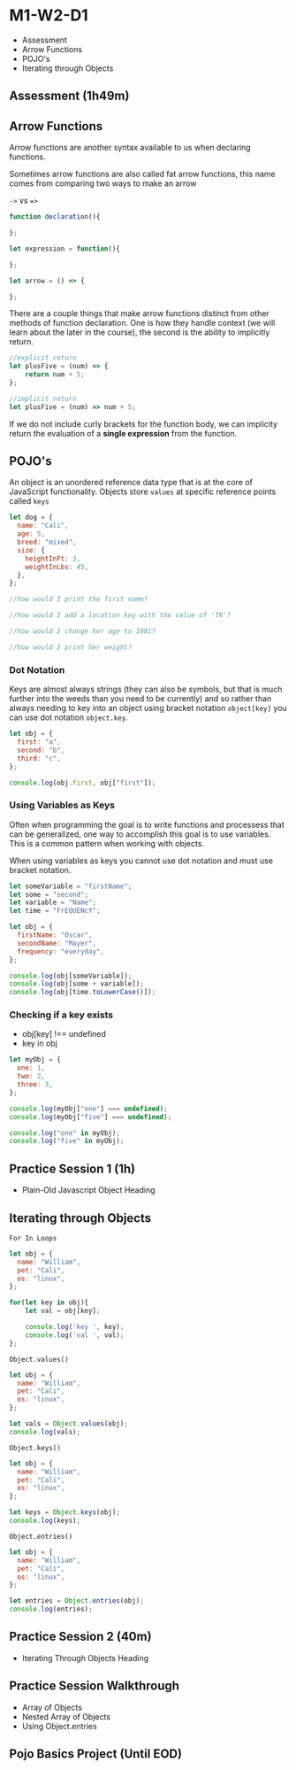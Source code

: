 # M1-W2-D1

- Assessment
- Arrow Functions
- POJO's
- Iterating through Objects

## Assessment (1h49m)

## Arrow Functions

Arrow functions are another syntax available to us when declaring functions.

Sometimes arrow functions are also called fat arrow functions, this name comes from comparing two ways to make an arrow

`->` vs `=>`


```js
function declaration(){

};

let expression = function(){

};

let arrow = () => {

};
```

There are a couple things that make arrow functions distinct from other methods of function declaration. One is how they handle context (we will learn about the later in the course), the second is the ability to implicitly return.

```js
//explicit return
let plusFive = (num) => {
    return num + 5;
};

//implicit return
let plusFive = (num) => num + 5;
```

If we do not include curly brackets for the function body, we can implicity return the evaluation of a **single expression** from the function. 

## POJO's

An object is an unordered reference data type that is at the core of JavaScript
functionality. Objects store `values` at specific reference points called `keys`

```js
let dog = {
  name: "Cali",
  age: 5,
  breed: "mixed",
  size: {
    heightInFt: 3,
    weightInLbs: 45,
  },
};

//how would I print the first name?

//how would I add a location key with the value of 'TN'?

//how would I change her age to 1001?

//how would I print her weight?
```

### Dot Notation

Keys are almost always strings (they can also be symbols, but that is much further into the weeds than you need to be currently) and so rather than always needing to key into an
object using bracket notation `object[key]` you can use dot notation
`object.key`.

```js
let obj = {
  first: "a",
  second: "b",
  third: "c",
};

console.log(obj.first, obj["first"]);
```

### Using Variables as Keys

Often when programming the goal is to write functions and processess that can be
generalized, one way to accomplish this goal is to use variables. This is a
common pattern when working with objects.

When using variables as keys you cannot use dot notation and must use bracket
notation.

```js
let someVariable = "firstName";
let some = "second";
let variable = "Name";
let time = "FrEQUENcY";

let obj = {
  firstName: "Oscar",
  secondName: "Mayer",
  frequency: "everyday",
};

console.log(obj[someVariable]);
console.log(obj[some + variable]);
console.log(obj[time.toLowerCase()]);
```

### Checking if a key exists

- obj[key] !== undefined
- key in obj

```js
let myObj = {
  one: 1,
  two: 2,
  three: 3,
};

console.log(myObj["one"] === undefined);
console.log(myObj["five"] === undefined);

console.log("one" in myObj);
console.log("five" in myObj);
```

## Practice Session 1 (1h)

- Plain-Old Javascript Object Heading

## Iterating through Objects

`For In Loops`

```js
let obj = {
  name: "William",
  pet: "Cali",
  os: "linux",
};

for(let key in obj){
    let val = obj[key];

    console.log('key ', key);
    console.log('val ', val);
};
```

`Object.values()`

```js
let obj = {
  name: "William",
  pet: "Cali",
  os: "linux",
};

let vals = Object.values(obj);
console.log(vals);

```

`Object.keys()`

```js
let obj = {
  name: "William",
  pet: "Cali",
  os: "linux",
};

let keys = Object.keys(obj);
console.log(keys);
```

`Object.entries()`

```js
let obj = {
  name: "William",
  pet: "Cali",
  os: "linux",
};

let entries = Object.entries(obj);
console.log(entries);
```

## Practice Session 2 (40m)

- Iterating Through Objects Heading

## Practice Session Walkthrough

- Array of Objects
- Nested Array of Objects
- Using Object.entries

## Pojo Basics Project (Until EOD)